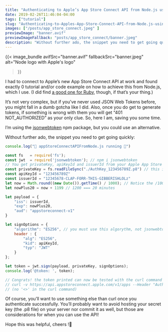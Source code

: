 ```yaml
---
title: "Authenticating to Apple’s App Store Connect API from Node.js using JWT"
date: 2019-02-26T11:46:04-04:00
tags: ["tutorial"]
slug: "Authenticating-to-Apples-App-Store-Connect-API-from-Node.js-using-JWT"
images: ["/posts/app_store_connect.jpeg" ]
previewImage: "banner.avif"
previewImageFallback: "posts/app_store_connect/banner.jpeg"
description: "Without further ado, the snippet you need to get going quickly:"
---
```


{{< image_bundle
    avifSrc="banner.avif" 
    fallbackSrc="banner.jpeg"
    alt="Node logo with Apple's logo"
>}}

I had to connect to Apple’s new App Store Connect API at work and found exactly 0 tutorial and/or code example on how to achieve this from Node.js, which I use. (I did find [a good one for Ruby](https://shashikantjagtap.net/wwdc18-a-basic-guide-to-app-store-connect-api/), though, if that’s your thing.) 

It’s not very complex, but if you’ve never used JSON Web Tokens before, you might fall in a dumb gotcha like I did. Also, once you do get to generate tokens, if something is wrong with them you will get “401 NOT_AUTHORIZED” as your only clue. So, here I am, saving you some time.

I’m using the [jsonwebtoken](https://www.npmjs.com/package/jsonwebtoken) npm package, but you could use an alternative.

Without further ado, the snippet you need to get going quickly:
<!-- {{< gist feldev 50d969fe7249da949ed966538929310b >}} -->
```js
console.log("🏃 appStoreConnectAPIFromNode.js running 🏃‍")

const fs   = require('fs');
const jwt  = require('jsonwebtoken'); // npm i jsonwebtoken
// You get privateKey, apiKeyId and issuerId from your Apple App Store Connect account
const privateKey = fs.readFileSync("./AuthKey_123456789Z.p8") // this is the file you can only download once and should treat like a real, very precious key.
const apiKeyId = "123456789Z"
const issuerId = "12345678-CLAP-FORR-THIS-GIBBERISHLOLz"
let now = Math.round((new Date()).getTime() / 1000); // Notice the /1000 
let nowPlus20 = now + 1199 // 1200 === 20 minutes

let payload = {
    "iss": issuerId,
    "exp": nowPlus20,
    "aud": "appstoreconnect-v1"
}

let signOptions = {
    "algorithm": "ES256", // you must use this algorythm, not jsonwebtoken's default
    header : {
        "alg": "ES256",
        "kid": apiKeyId,
        "typ": "JWT"
    }
};

let token = jwt.sign(payload, privateKey, signOptions);
console.log('@token: ', token);

// Congrats! the token printed can now be tested with the curl command below
// curl -v https://api.appstoreconnect.apple.com/v1/apps --Header "Authorization: Bearer <YOUR TOKEN>"
// (no '<>' in the curl command)
```


Of course, you’ll want to use something else than curl once you authenticate successfully. You’ll probably want to avoid hosting your secret key (the .p8 file) on your server nor commit it as well, but those are considerations for when you can use the API!

Hope this was helpful, cheers !🍻
